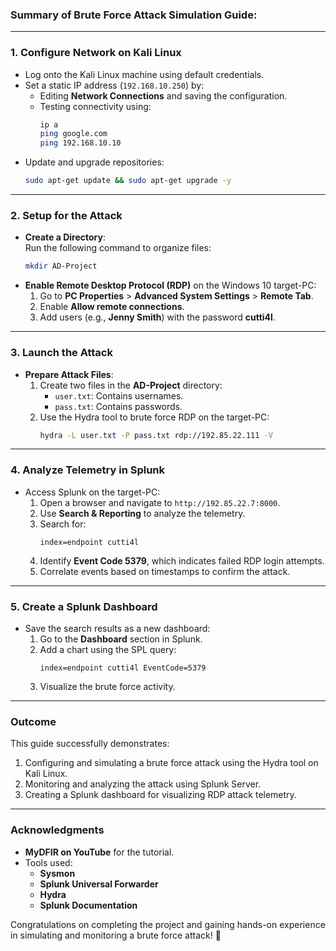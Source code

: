 ### Summary of Brute Force Attack Simulation Guide:

---

### **1. Configure Network on Kali Linux**
- Log onto the Kali Linux machine using default credentials.
- Set a static IP address (`192.168.10.250`) by:
  - Editing **Network Connections** and saving the configuration.
  - Testing connectivity using:
    ```bash
    ip a
    ping google.com
    ping 192.168.10.10
    ```
- Update and upgrade repositories:
  ```bash
  sudo apt-get update && sudo apt-get upgrade -y
  ```

---

### **2. Setup for the Attack**
- **Create a Directory**:  
  Run the following command to organize files:
  ```bash
  mkdir AD-Project
  ```
- **Enable Remote Desktop Protocol (RDP)** on the Windows 10 target-PC:
  1. Go to **PC Properties** > **Advanced System Settings** > **Remote Tab**.
  2. Enable **Allow remote connections**.
  3. Add users (e.g., **Jenny Smith**) with the password **cutti4l**.

---

### **3. Launch the Attack**
- **Prepare Attack Files**:
  1. Create two files in the **AD-Project** directory:
     - `user.txt`: Contains usernames.
     - `pass.txt`: Contains passwords.
  2. Use the Hydra tool to brute force RDP on the target-PC:
     ```bash
     hydra -L user.txt -P pass.txt rdp://192.85.22.111 -V
     ```

---

### **4. Analyze Telemetry in Splunk**
- Access Splunk on the target-PC:
  1. Open a browser and navigate to `http://192.85.22.7:8000`.
  2. Use **Search & Reporting** to analyze the telemetry.
  3. Search for:
     ```spl
     index=endpoint cutti4l
     ```
  4. Identify **Event Code 5379**, which indicates failed RDP login attempts.
  5. Correlate events based on timestamps to confirm the attack.

---

### **5. Create a Splunk Dashboard**
- Save the search results as a new dashboard:
  1. Go to the **Dashboard** section in Splunk.
  2. Add a chart using the SPL query:
     ```spl
     index=endpoint cutti4l EventCode=5379
     ```
  3. Visualize the brute force activity.

---

### **Outcome**
This guide successfully demonstrates:
1. Configuring and simulating a brute force attack using the Hydra tool on Kali Linux.
2. Monitoring and analyzing the attack using Splunk Server.
3. Creating a Splunk dashboard for visualizing RDP attack telemetry.

---

### **Acknowledgments**
- **MyDFIR on YouTube** for the tutorial.
- Tools used:
  - **Sysmon**
  - **Splunk Universal Forwarder**
  - **Hydra**
  - **Splunk Documentation**

Congratulations on completing the project and gaining hands-on experience in simulating and monitoring a brute force attack! 🎉
